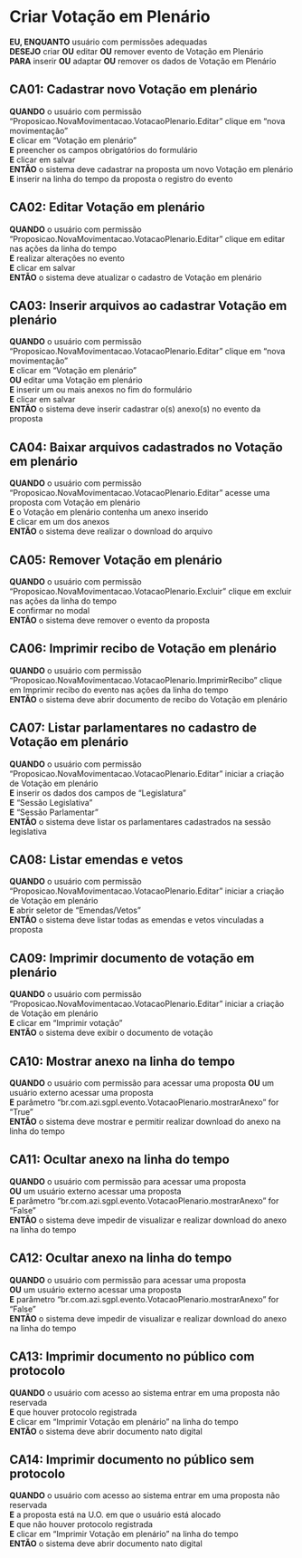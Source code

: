 # Criar Votação em Plenário

**EU, ENQUANTO** usuário com permissões adequadas\
**DESEJO** criar **OU** editar **OU** remover evento de Votação em Plenário\
**PARA** inserir **OU** adaptar **OU** remover os dados de Votação em Plenário

## CA01: Cadastrar novo Votação em plenário

**QUANDO** o usuário com permissão “Proposicao.NovaMovimentacao.VotacaoPlenario.Editar” clique em “nova movimentação”\
**E** clicar em “Votação em plenário”\
**E** preencher os campos obrigatórios do formulário\
**E** clicar em salvar\
**ENTÃO** o sistema deve cadastrar na proposta um novo Votação em plenário\
**E** inserir na linha do tempo da proposta o registro do evento

## CA02: Editar Votação em plenário

**QUANDO** o usuário com permissão “Proposicao.NovaMovimentacao.VotacaoPlenario.Editar” clique em editar nas ações da linha do tempo\
**E** realizar alterações no evento\
**E** clicar em salvar\
**ENTÃO** o sistema deve atualizar o cadastro de Votação em plenário

## CA03: Inserir arquivos ao cadastrar Votação em plenário

**QUANDO** o usuário com permissão “Proposicao.NovaMovimentacao.VotacaoPlenario.Editar” clique em “nova movimentação”\
**E** clicar em “Votação em plenário”\
**OU** editar uma Votação em plenário\
**E** inserir um ou mais anexos no fim do formulário\
**E** clicar em salvar\
**ENTÃO** o sistema deve inserir cadastrar o(s) anexo(s) no evento da proposta

## CA04: Baixar arquivos cadastrados no Votação em plenário

**QUANDO** o usuário com permissão “Proposicao.NovaMovimentacao.VotacaoPlenario.Editar” acesse uma proposta com Votação em plenário\
**E** o Votação em plenário contenha um anexo inserido\
**E** clicar em um dos anexos\
**ENTÃO** o sistema deve realizar o download do arquivo

## CA05: Remover Votação em plenário

**QUANDO** o usuário com permissão “Proposicao.NovaMovimentacao.VotacaoPlenario.Excluir” clique em excluir nas ações da linha do tempo\
**E** confirmar no modal\
**ENTÃO** o sistema deve remover o evento da proposta

## CA06: Imprimir recibo de Votação em plenário

**QUANDO** o usuário com permissão “Proposicao.NovaMovimentacao.VotacaoPlenario.ImprimirRecibo” clique em Imprimir recibo do evento nas ações da linha do tempo\
**ENTÃO** o sistema deve abrir documento de recibo do Votação em plenário

## CA07: Listar parlamentares no cadastro de Votação em plenário

**QUANDO** o usuário com permissão “Proposicao.NovaMovimentacao.VotacaoPlenario.Editar” iniciar a criação de Votação em plenário\
**E** inserir os dados dos campos de “Legislatura”\
**E** “Sessão Legislativa”\
**E** “Sessão Parlamentar”\
**ENTÃO** o sistema deve listar os parlamentares cadastrados na sessão legislativa

## CA08: Listar emendas e vetos

**QUANDO** o usuário com permissão “Proposicao.NovaMovimentacao.VotacaoPlenario.Editar” iniciar a criação de Votação em plenário\
**E** abrir seletor de “Emendas/Vetos”\
**ENTÃO** o sistema deve listar todas as emendas e vetos vinculadas a proposta

## CA09: Imprimir documento de votação em plenário

**QUANDO** o usuário com permissão “Proposicao.NovaMovimentacao.VotacaoPlenario.Editar” iniciar a criação de Votação em plenário\
**E** clicar em “Imprimir votação”\
**ENTÃO** o sistema deve exibir o documento de votação

## CA10: Mostrar anexo na linha do tempo

**QUANDO** o usuário com permissão para acessar uma proposta
**OU** um usuário externo acessar uma proposta\
**E** parâmetro “br.com.azi.sgpl.evento.VotacaoPlenario.mostrarAnexo” for “True”\
**ENTÃO** o sistema deve mostrar e permitir realizar download do anexo na linha do tempo

## CA11: Ocultar anexo na linha do tempo

**QUANDO** o usuário com permissão para acessar uma proposta\
**OU** um usuário externo acessar uma proposta\
**E** parâmetro “br.com.azi.sgpl.evento.VotacaoPlenario.mostrarAnexo” for “False”\
**ENTÃO** o sistema deve impedir de visualizar e realizar download do anexo na linha do tempo

## CA12: Ocultar anexo na linha do tempo

**QUANDO** o usuário com permissão para acessar uma proposta\
**OU** um usuário externo acessar uma proposta\
**E** parâmetro “br.com.azi.sgpl.evento.VotacaoPlenario.mostrarAnexo” for “False”\
**ENTÃO** o sistema deve impedir de visualizar e realizar download do anexo na linha do tempo

## CA13: Imprimir documento no público com protocolo

**QUANDO** o usuário com acesso ao sistema entrar em uma proposta não reservada\
**E** que houver protocolo registrada\
**E** clicar em “Imprimir Votação em plenário” na linha do tempo\
**ENTÃO** o sistema deve abrir documento nato digital

## CA14: Imprimir documento no público sem protocolo

**QUANDO** o usuário com acesso ao sistema entrar em uma proposta não reservada\
**E** a proposta está na U.O. em que o usuário está alocado\
**E** que não houver protocolo registrada\
**E** clicar em “Imprimir Votação em plenário” na linha do tempo\
**ENTÃO** o sistema deve abrir documento nato digital
